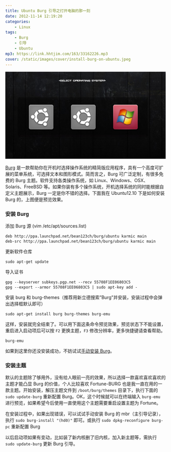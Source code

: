 ```yaml
---
title: Ubuntu Burg 引导之打开电脑的那一刻
date: 2012-11-14 12:19:20
categories:
    - Linux
tags:
    - Burg
    - 引导
    - Ubuntu
mp3: https://link.hhtjim.com/163/33162226.mp3
cover: /static/images/cover/install-burg-on-ubuntu.jpeg
---
```

![enter image description here](/static/images/burg-preview.jpg)

[Burg](https://code.google.com/archive/p/burg/downloads) 是一款帮助你在开机时选择操作系统的精简版应用程序，具有一个高度可扩展的菜单系统，可选择文本和图形模式。简而言之，Burg 可广泛定制，有很多免费的 Burg 主题。软件支持各类操作系统，如 Linux、Windows、OSX、Solaris、FreeBSD 等。如果你装有多个操作系统，开机选择系统的同时能根据自定义主题展示，Burg 一定是你不错的选择。下面我在 Ubuntu12.10 下是如何安装 Burg 的，上图便是预览效果。

### 安装 Burg

添加 Burg 源 (vim  /etc/apt/sources.list)
```
deb http://ppa.launchpad.net/bean123ch/burg/ubuntu karmic main
deb-src http://ppa.launchpad.net/bean123ch/burg/ubuntu karmic main
```
更新软件仓库
```
sudo apt-get update
```
导入证书
```
gpg --keyserver subkeys.pgp.net --recv 55708F1EE06803C5
gpg --export --armor 55708F1EE06803C5 | sudo apt-key add -
```
安装 burg 和 burg-themes（推荐用新立德搜索”Burg”并安装，安装过程中会弹出选择框默认即可）
```
sudo apt-get install burg burg-themes burg-emu
```
这样，安装就完全结束了。可以用下面这条命令预览效果，预览状态下不能设置，重启进入启动项后可以按 `F2` 更换主题，`F3` 修改分辨率，更多快捷键请查看帮助。
```
burg-emu
```
如果到这里你还没安装成功，不妨试试[手动安装 Burg](https://fech.in/2012/install-burg-on-ubuntu-manual/)。

### 安装主题

默认的主题除了够用外，没有给人眼前一亮的效果，所以选择一款喜欢喜欢喜欢的主题才能凸显 Burg 的价值，个人比较喜欢 Fortune-BURG 也是我一直在用的一款主题。开始安装，解压主题文件到 `/boot/burg/themes` 目录下，执行下面的 `sudo update-burg` 重新配置 Burg。OK，这个时候就可以在终端输入 `burg-emu` 进行预览，如果希望今后使用一直使用这个主题需要重启设置主题为 Fortune。

在安装过程中，如果出现错误，可以试试手动安装 Burg 的 mbr（主引导记录），执行 `sudo burg-install "(hd0)"` 即可。或执行 `sudo dpkg-reconfigure burg-pc` 重新配置 Burg

以后启动项如果有变动，比如装了新内核删了旧内核，加入新主题等，需执行 `sudo update-burg` 更新 Burg 引导。
